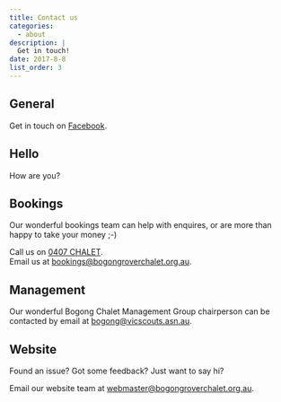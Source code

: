 ```yaml
---
title: Contact us
categories:
  - about
description: |
  Get in touch!
date: 2017-8-8
list_order: 3
---
```

## General

Get in touch on [Facebook](http://www.facebook.com/BogongRoverChalet).

## Hello

How are you?

## Bookings

Our wonderful bookings team can help with enquires, or are more than happy to
take your money ;-)

Call us on [0407 CHALET](tel:0407242538).<br>
Email us at [bookings@bogongroverchalet.org.au](mailto:bookings@bogongroverchalet.org.au).<br>

## Management

Our wonderful Bogong Chalet Management Group chairperson can be contacted by
email at [bogong@vicscouts.asn.au](mailto:bogong@vicscouts.asn.au).

## Website

Found an issue? Got some feedback? Just want to say hi?

Email our website team at [webmaster@bogongroverchalet.org.au](mailto:webmaster@bogongroverchalet.org.au).
